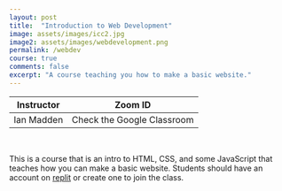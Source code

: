 ```yaml
---
layout: post
title:  "Introduction to Web Development"
image: assets/images/icc2.jpg
image2: assets/images/webdevelopment.png
permalink: /webdev
course: true
comments: false
excerpt: "A course teaching you how to make a basic website."
---
```


<table class="styled-table">
    <thead>
        <tr>
            <th>Instructor</th>
            <th>Zoom ID</th>
        </tr>
    </thead>
    <tbody>
        <tr>
            <td>Ian Madden</td>
            <td>Check the Google Classroom</td>
        </tr>
    </tbody>
</table>
<br>

This is a course that is an intro to HTML, CSS, and some JavaScript that teaches how you can make a basic website. Students should have an account on <a href="https://replit.com">replit</a> or create one to join the class.
